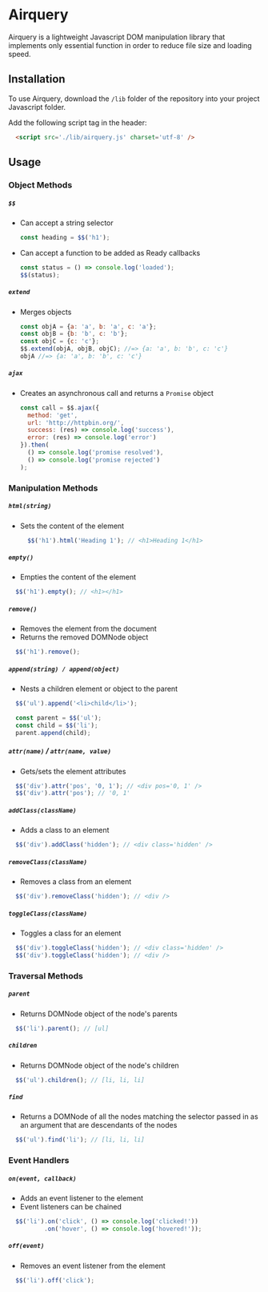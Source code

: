 # Airquery

Airquery is a lightweight Javascript DOM manipulation library that implements only essential function in order to reduce file size and loading speed.

## Installation

To use Airquery, download the `/lib` folder of the repository into your project Javascript folder.

Add the following script tag in the header:

```html
  <script src='./lib/airquery.js' charset='utf-8' />
```

## Usage

### Object Methods

##### `$$`
- Can accept a string selector
  ```javascript
  const heading = $$('h1');
  ```

- Can accept a function to be added as Ready callbacks
  ```javascript
  const status = () => console.log('loaded');
  $$(status);
  ```

##### `extend`
- Merges objects

  ```javascript
  const objA = {a: 'a', b: 'a', c: 'a'};
  const objB = {b: 'b', c: 'b'};
  const objC = {c: 'c'};
  $$.extend(objA, objB, objC); //=> {a: 'a', b: 'b', c: 'c'}
  objA //=> {a: 'a', b: 'b', c: 'c'}
  ```

##### `ajax`
- Creates an asynchronous call and returns a `Promise` object

  ```javascript
  const call = $$.ajax({
    method: 'get',
    url: 'http://httpbin.org/',
    success: (res) => console.log('success'),
    error: (res) => console.log('error')
  }).then(
    () => console.log('promise resolved'),
    () => console.log('promise rejected')
  );
  ```

### Manipulation Methods

##### `html(string)`
- Sets the content of the element

  ```javascript
    $$('h1').html('Heading 1'); // <h1>Heading 1</h1>
  ```

##### `empty()`
- Empties the content of the element
```javascript
  $$('h1').empty(); // <h1></h1>
```

##### `remove()`
- Removes the element from the document
- Returns the removed DOMNode object
```javascript
  $$('h1').remove();
```

##### `append(string) / append(object)`
- Nests a children element or object to the parent
```javascript
  $$('ul').append('<li>child</li>');

  const parent = $$('ul');
  const child = $$('li');
  parent.append(child);
```

##### `attr(name)` / `attr(name, value)`
- Gets/sets the element attributes
```javascript
  $$('div').attr('pos', '0, 1'); // <div pos='0, 1' />
  $$('div').attr('pos'); // '0, 1'
```

##### `addClass(className)`
- Adds a class to an element
```javascript
  $$('div').addClass('hidden'); // <div class='hidden' />
```

##### `removeClass(className)`
- Removes a class from an element
```javascript
  $$('div').removeClass('hidden'); // <div />
```

##### `toggleClass(className)`
- Toggles a class for an element
```javascript
  $$('div').toggleClass('hidden'); // <div class='hidden' />
  $$('div').toggleClass('hidden'); // <div />
```

### Traversal Methods

##### `parent`
- Returns DOMNode object of the node's parents
```javascript
  $$('li').parent(); // [ul]
```

##### `children`
- Returns DOMNode object of the node's children
```javascript
  $$('ul').children(); // [li, li, li]
```

##### `find`
- Returns a DOMNode of all the nodes matching the selector passed in as an argument that are descendants of the nodes
```javascript
  $$('ul').find('li'); // [li, li, li]
```

### Event Handlers

##### `on(event, callback)`
- Adds an event listener to the element
- Event listeners can be chained
```javascript
  $$('li').on('click', () => console.log('clicked!'))
          .on('hover', () => console.log('hovered!'));
```

##### `off(event)`
- Removes an event listener from the element
```javascript
  $$('li').off('click');
```
